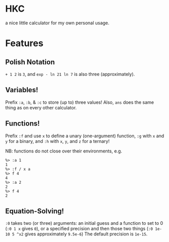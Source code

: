 # HKC
a nice little calculator for my own personal usage.

# Features
## Polish Notation
`+ 1 2` is `3`, and `exp - ln 21 ln 7` is also three (approximately).
## Variables!
Prefix `:a`, `:b`, & `:c` to store (up to) three values!
Also, `ans` does the same thing as on every other calculator.
## Functions!
Prefix `:f` and use `x` to define a unary (one-argument) function,
`:g` with `x` and `y` for a binary, and `:h` with `x`, `y`, and `z` for a ternary!

NB: functions do not close over their environments, e.g.
```
%> :a 1
1
%> :f / x a
%> f 4
4
%> :a 2
2
%> f 4
2
```
## Equation-Solving!
`:0` takes two (or three) arguments:
an initial guess and a function to set to 0 (`:0 1 x` gives `0`),
or a specified precision and then those two things (`:0 1e-10 5 ^x2` gives approximately `9.5e-6`)
The default precision is `1e-15`.
